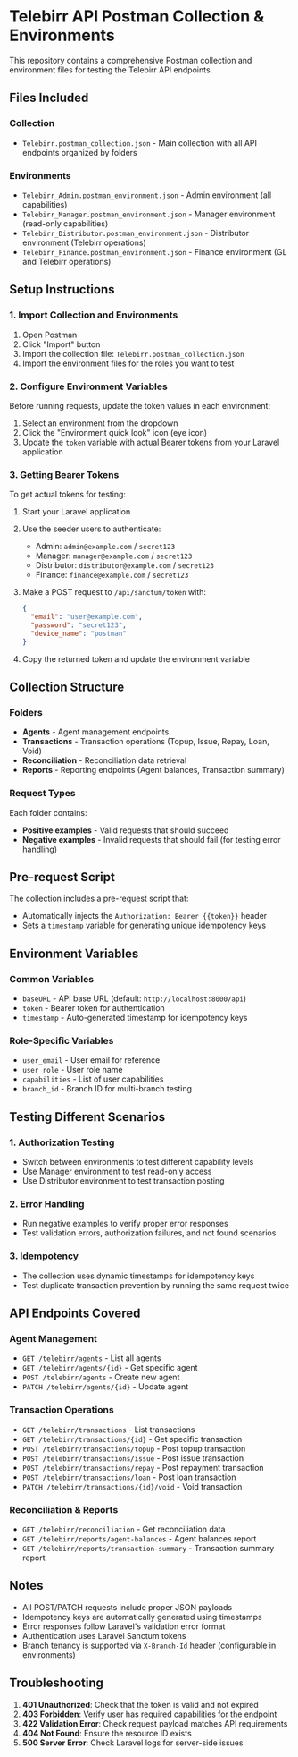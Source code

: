 # Telebirr API Postman Collection & Environments

This repository contains a comprehensive Postman collection and environment files for testing the Telebirr API endpoints.

## Files Included

### Collection
- `Telebirr.postman_collection.json` - Main collection with all API endpoints organized by folders

### Environments
- `Telebirr_Admin.postman_environment.json` - Admin environment (all capabilities)
- `Telebirr_Manager.postman_environment.json` - Manager environment (read-only capabilities)
- `Telebirr_Distributor.postman_environment.json` - Distributor environment (Telebirr operations)
- `Telebirr_Finance.postman_environment.json` - Finance environment (GL and Telebirr operations)

## Setup Instructions

### 1. Import Collection and Environments
1. Open Postman
2. Click "Import" button
3. Import the collection file: `Telebirr.postman_collection.json`
4. Import the environment files for the roles you want to test

### 2. Configure Environment Variables
Before running requests, update the token values in each environment:

1. Select an environment from the dropdown
2. Click the "Environment quick look" icon (eye icon)
3. Update the `token` variable with actual Bearer tokens from your Laravel application

### 3. Getting Bearer Tokens
To get actual tokens for testing:

1. Start your Laravel application
2. Use the seeder users to authenticate:
   - Admin: `admin@example.com` / `secret123`
   - Manager: `manager@example.com` / `secret123`
   - Distributor: `distributor@example.com` / `secret123`
   - Finance: `finance@example.com` / `secret123`

3. Make a POST request to `/api/sanctum/token` with:
   ```json
   {
     "email": "user@example.com",
     "password": "secret123",
     "device_name": "postman"
   }
   ```

4. Copy the returned token and update the environment variable

## Collection Structure

### Folders
- **Agents** - Agent management endpoints
- **Transactions** - Transaction operations (Topup, Issue, Repay, Loan, Void)
- **Reconciliation** - Reconciliation data retrieval
- **Reports** - Reporting endpoints (Agent balances, Transaction summary)

### Request Types
Each folder contains:
- **Positive examples** - Valid requests that should succeed
- **Negative examples** - Invalid requests that should fail (for testing error handling)

## Pre-request Script
The collection includes a pre-request script that:
- Automatically injects the `Authorization: Bearer {{token}}` header
- Sets a `timestamp` variable for generating unique idempotency keys

## Environment Variables

### Common Variables
- `baseURL` - API base URL (default: `http://localhost:8000/api`)
- `token` - Bearer token for authentication
- `timestamp` - Auto-generated timestamp for idempotency keys

### Role-Specific Variables
- `user_email` - User email for reference
- `user_role` - User role name
- `capabilities` - List of user capabilities
- `branch_id` - Branch ID for multi-branch testing

## Testing Different Scenarios

### 1. Authorization Testing
- Switch between environments to test different capability levels
- Use Manager environment to test read-only access
- Use Distributor environment to test transaction posting

### 2. Error Handling
- Run negative examples to verify proper error responses
- Test validation errors, authorization failures, and not found scenarios

### 3. Idempotency
- The collection uses dynamic timestamps for idempotency keys
- Test duplicate transaction prevention by running the same request twice

## API Endpoints Covered

### Agent Management
- `GET /telebirr/agents` - List all agents
- `GET /telebirr/agents/{id}` - Get specific agent
- `POST /telebirr/agents` - Create new agent
- `PATCH /telebirr/agents/{id}` - Update agent

### Transaction Operations
- `GET /telebirr/transactions` - List transactions
- `GET /telebirr/transactions/{id}` - Get specific transaction
- `POST /telebirr/transactions/topup` - Post topup transaction
- `POST /telebirr/transactions/issue` - Post issue transaction
- `POST /telebirr/transactions/repay` - Post repayment transaction
- `POST /telebirr/transactions/loan` - Post loan transaction
- `PATCH /telebirr/transactions/{id}/void` - Void transaction

### Reconciliation & Reports
- `GET /telebirr/reconciliation` - Get reconciliation data
- `GET /telebirr/reports/agent-balances` - Agent balances report
- `GET /telebirr/reports/transaction-summary` - Transaction summary report

## Notes

- All POST/PATCH requests include proper JSON payloads
- Idempotency keys are automatically generated using timestamps
- Error responses follow Laravel's validation error format
- Authentication uses Laravel Sanctum tokens
- Branch tenancy is supported via `X-Branch-Id` header (configurable in environments)

## Troubleshooting

1. **401 Unauthorized**: Check that the token is valid and not expired
2. **403 Forbidden**: Verify user has required capabilities for the endpoint
3. **422 Validation Error**: Check request payload matches API requirements
4. **404 Not Found**: Ensure the resource ID exists
5. **500 Server Error**: Check Laravel logs for server-side issues